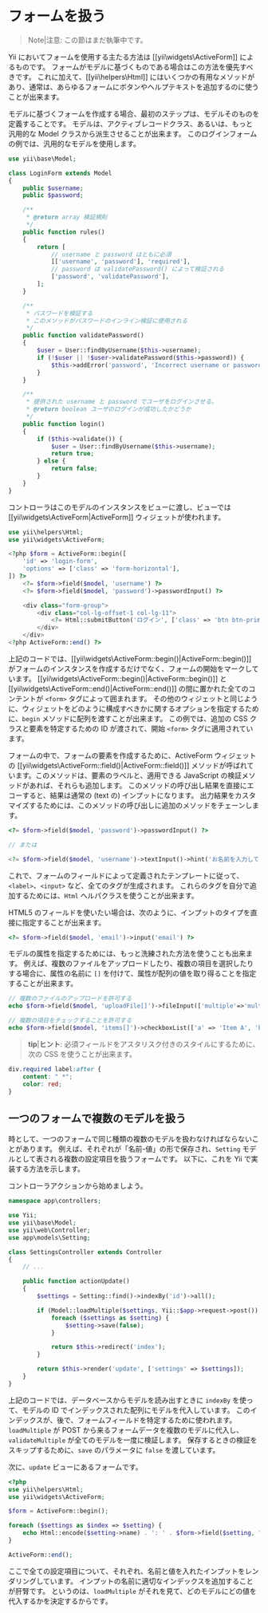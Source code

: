 フォームを扱う
==============

> Note|注意: この節はまだ執筆中です。

Yii においてフォームを使用する主たる方法は [[yii\widgets\ActiveForm]] によるものです。
フォームがモデルに基づくものである場合はこの方法を優先すべきです。
これに加えて、[[yii\helpers\Html]] にはいくつかの有用なメソッドがあり、通常は、あらゆるフォームにボタンやヘルプテキストを追加するのに使うことが出来ます。

モデルに基づくフォームを作成する場合、最初のステップは、モデルそのものを定義することです。
モデルは、アクティブレコードクラス、あるいは、もっと汎用的な Model クラスから派生させることが出来ます。
このログインフォームの例では、汎用的なモデルを使用します。

```php
use yii\base\Model;

class LoginForm extends Model
{
    public $username;
    public $password;

    /**
     * @return array 検証規則
     */
    public function rules()
    {
        return [
            // username と password はともに必須
            [['username', 'password'], 'required'],
            // password は validatePassword() によって検証される
            ['password', 'validatePassword'],
        ];
    }

    /**
     * パスワードを検証する
     * このメソッドがパスワードのインライン検証に使用される
     */
    public function validatePassword()
    {
        $user = User::findByUsername($this->username);
        if (!$user || !$user->validatePassword($this->password)) {
            $this->addError('password', 'Incorrect username or password.');
        }
    }

    /**
     * 提供された username と password でユーザをログインさせる。
     * @return boolean ユーザのログインが成功したかどうか
     */
    public function login()
    {
        if ($this->validate()) {
            $user = User::findByUsername($this->username);
            return true;
        } else {
            return false;
        }
    }
}
```

コントローラはこのモデルのインスタンスをビューに渡し、ビューでは [[yii\widgets\ActiveForm|ActiveForm]] ウィジェットが使われます。

```php
use yii\helpers\Html;
use yii\widgets\ActiveForm;

<?php $form = ActiveForm::begin([
    'id' => 'login-form',
    'options' => ['class' => 'form-horizontal'],
]) ?>
    <?= $form->field($model, 'username') ?>
    <?= $form->field($model, 'password')->passwordInput() ?>

    <div class="form-group">
        <div class="col-lg-offset-1 col-lg-11">
            <?= Html::submitButton('ログイン', ['class' => 'btn btn-primary']) ?>
        </div>
    </div>
<?php ActiveForm::end() ?>
```

上記のコードでは、[[yii\widgets\ActiveForm::begin()|ActiveForm::begin()]] がフォームのインスタンスを作成するだけでなく、フォームの開始をマークしています。
[[yii\widgets\ActiveForm::begin()|ActiveForm::begin()]] と [[yii\widgets\ActiveForm::end()|ActiveForm::end()]] の間に置かれた全てのコンテントが `<form>` タグによって囲まれます。
その他のウィジェットと同じように、ウィジェットをどのように構成すべきかに関するオプションを指定するために、`begin` メソッドに配列を渡すことが出来ます。
この例では、追加の CSS クラスと要素を特定するための ID が渡されて、開始 `<form>` タグに適用されています。

フォームの中で、フォームの要素を作成するために、ActiveForm ウィジェットの [[yii\widgets\ActiveForm::field()|ActiveForm::field()]] メソッドが呼ばれています。このメソッドは、要素のラベルと、適用できる JavaScript の検証メソッドがあれば、それらも追加します。
このメソッドの呼び出し結果を直接にエコーすると、結果は通常の (text の) インプットになります。
出力結果をカスタマイズするためには、このメソッドの呼び出しに追加のメソッドをチェーンします。

```php
<?= $form->field($model, 'password')->passwordInput() ?>

// または

<?= $form->field($model, 'username')->textInput()->hint('お名前を入力してください')->label('お名前') ?>
```

これで、フォームのフィールドによって定義されたテンプレートに従って、`<label>`、`<input>` など、全てのタグが生成されます。
これらのタグを自分で追加するためには、`Html` ヘルパクラスを使うことが出来ます。

HTML5 のフィールドを使いたい場合は、次のように、インプットのタイプを直接に指定することが出来ます。

```php
<?= $form->field($model, 'email')->input('email') ?>
```

モデルの属性を指定するためには、もっと洗練された方法を使うことも出来ます。
例えば、複数のファイルをアップロードしたり、複数の項目を選択したりする場合に、属性の名前に `[]` を付けて、属性が配列の値を取り得ることを指定することが出来ます。

```php
// 複数のファイルのアップロードを許可する
echo $form->field($model, 'uploadFile[]')->fileInput(['multiple'=>'multiple']);

// 複数の項目をチェックすることを許可する
echo $form->field($model, 'items[]')->checkboxList(['a' => 'Item A', 'b' => 'Item B', 'c' => 'Item C']);
```

> **tip**|**ヒント**: 必須フィールドをアスタリスク付きのスタイルにするために、次の CSS を使うことが出来ます。
>
```css
div.required label:after {
    content: " *";
    color: red;
}
```

一つのフォームで複数のモデルを扱う
----------------------------------

時として、一つのフォームで同じ種類の複数のモデルを扱わなければならないことがあります。
例えば、それぞれが「名前-値」の形で保存され、`Setting` モデルとして表される複数の設定項目を扱うフォームです。
以下に、これを Yii で実装する方法を示します。

コントローラアクションから始めましよう。

```php
namespace app\controllers;

use Yii;
use yii\base\Model;
use yii\web\Controller;
use app\models\Setting;

class SettingsController extends Controller
{
    // ...

    public function actionUpdate()
    {
        $settings = Setting::find()->indexBy('id')->all();

        if (Model::loadMultiple($settings, Yii::$app->request->post()) && Model::validateMultiple($settings)) {
            foreach ($settings as $setting) {
                $setting->save(false);
            }

            return $this->redirect('index');
        }

        return $this->render('update', ['settings' => $settings]);
    }
}
```

上記のコードでは、データベースからモデルを読み出すときに `indexBy` を使って、モデルの ID でインデックスされた配列にモデルを代入しています。
このインデックスが、後で、フォームフィールドを特定するために使われます。
`loadMultiple` が POST から来るフォームデータを複数のモデルに代入し、`validateMultiple` が全てのモデルを一度に検証します。
保存するときの検証をスキップするために、`save` のパラメータに `false` を渡しています。

次に、`update` ビューにあるフォームです。

```php
<?php
use yii\helpers\Html;
use yii\widgets\ActiveForm;

$form = ActiveForm::begin();

foreach ($settings as $index => $setting) {
    echo Html::encode($setting->name) . ': ' . $form->field($setting, "[$index]value");
}

ActiveForm::end();
```

ここで全ての設定項目について、それぞれ、名前と値を入れたインプットをレンダリングしています。
インプットの名前に適切なインデックスを追加することが肝腎です。
というのは、`loadMultiple` がそれを見て、どのモデルにどの値を代入するかを決定するからです。
